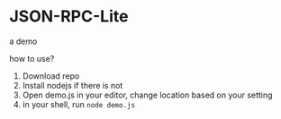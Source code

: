 # JSON-RPC-Lite
a demo

how to use?


1. Download repo
2. Install nodejs if there is not
3. Open demo.js in your editor,  change location based on your setting
4. in your shell, run `node demo.js`
